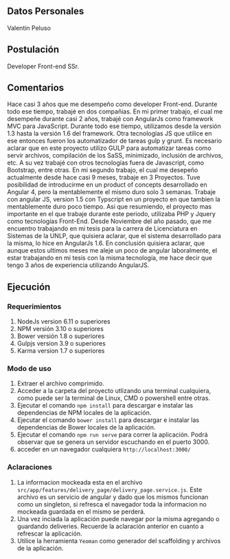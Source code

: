## Datos Personales
Valentin Peluso

## Postulación
Developer Front-end SSr.

## Comentarios
Hace casi 3 años que me desempeño como developer Front-end. Durante todo ese tiempo, 
trabajé en dos compañias. En mi primer trabajo, el cual me desempeñe durante casi 2 años, trabajé con AngularJs como framework MVC para JavaScript. Durante todo ese tiempo, utilizamos desde la versión 1.3 hasta la versión 1.6 del framework. Otra tecnologías JS que utilice en ese entonces fueron los automatizador de tareas gulp y grunt. Es necesario aclarar que en este proyecto utilizo GULP para automatizar tareas como servir archivos, compilación de los SaSS, minimizado, inclusión de archivos, etc. A su vez trabajé con otros tecnologías fuera de Javascript, como Bootstrap, entre otras.
En mi segundo trabajo, el cual me desepeño actualmente desde hace casi 9 meses, trabaje en 3 Proyectos. Tuve posibilidad de introducirme en un product of concepts desarrollado en Angular 4, pero la mentablemente el mismo duro solo 3 semanas. Trabaje con angular JS, version 1.5 con Typscript en un proyecto en que tambien la mentablemente duro poco tiempo. Asi que resumiendo, el proyecto mas importante en el que trabaje durante este periodo, utilizaba PHP y Jquery como tecnologías Front-End. 
Desde Noviembre del año pasado, que me encuentro trabajando en mi tesis para la carrera de Licenciatura en Sistemas de la UNLP, que quisiera aclarar, que el sistema desarrollado para la misma, lo hice en AngularJs 1.6.
En conclusión quisiera aclarar, que aunque estos ultimos meses me aleje un poco de angular laboralmente, el estar trabajando en mi tesis con la misma tecnología, me hace decir que tengo 3 años de experiencia utilizando AngularJS.

## Ejecución 

### Requerimientos
1) NodeJs version 6.11 o superiores
2) NPM versión 3.10 o superiores
3) Bower versión 1.8 o superiores
4) Gulpjs version 3.9 o superiores
5) Karma version  1.7 o superiores

### Modo de uso
1) Extraer el archivo comprimido.
2) Acceder a la carpeta del proyecto utlizando una terminal cualquiera, como puede ser la terminal de Linux, CMD o powershell entre otras.
3) Ejecutar el comando `npm install` para descargar e instalar las dependencias de NPM locales de la aplicación.
4) Ejecutar el comando `bower install` para descargar e instalar las dependencias de Bower locales de la aplicación.
5) Ejecutar el comando `npm run serve` para correr la aplicación. Podrá observar que se genera un servidor escuchando en el puerto 3000.
6) acceder en un navegador cualquiera `http://localhost:3000/`

### Aclaraciones
1) La informacion mockeada esta en el archivo `src/app/features/delivery_page/delivery_page.service.js`. Este archivo es un servicio de angular y dado que los mismos funcionan como un singleton, si refresca el navegador toda la informacion no mockeada guardada en el mismo se perderá.
2) Una vez inciada la aplicación puede navegar por la misma agregando o guardando deliveries. Recuerde la aclaración anterior en cuanto a refrescar la aplicación.
3) Utilice la herramienta `Yeoman` como generador del scaffolding y archivos de la aplicación.

